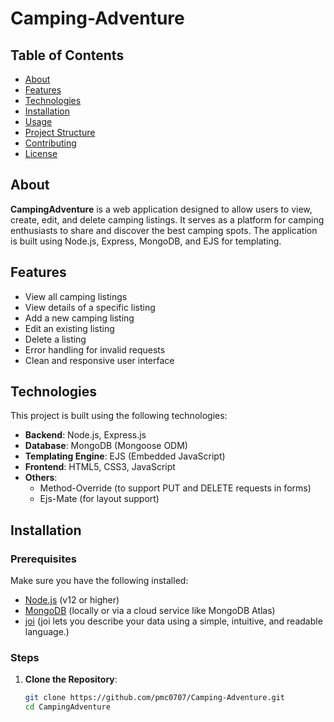 # Camping-Adventure

## Table of Contents
- [About](#about)
- [Features](#features)
- [Technologies](#technologies)
- [Installation](#installation)
- [Usage](#usage)
- [Project Structure](#project-structure)
- [Contributing](#contributing)
- [License](#license)

## About
**CampingAdventure** is a web application designed to allow users to view, create, edit, and delete camping listings. It serves as a platform for camping enthusiasts to share and discover the best camping spots. The application is built using Node.js, Express, MongoDB, and EJS for templating.

## Features
- View all camping listings
- View details of a specific listing
- Add a new camping listing
- Edit an existing listing
- Delete a listing
- Error handling for invalid requests
- Clean and responsive user interface

## Technologies
This project is built using the following technologies:
- **Backend**: Node.js, Express.js
- **Database**: MongoDB (Mongoose ODM)
- **Templating Engine**: EJS (Embedded JavaScript)
- **Frontend**: HTML5, CSS3, JavaScript
- **Others**: 
  - Method-Override (to support PUT and DELETE requests in forms)
  - Ejs-Mate (for layout support)

## Installation

### Prerequisites
Make sure you have the following installed:
- [Node.js](https://nodejs.org/en/) (v12 or higher)
- [MongoDB](https://www.mongodb.com/) (locally or via a cloud service like MongoDB Atlas)
- [joi](https://joi.dev/api/?v=17.13.3) (joi lets you describe your data using a simple, intuitive, and readable language.)

### Steps
1. **Clone the Repository**:
   ```bash
   git clone https://github.com/pmc0707/Camping-Adventure.git
   cd CampingAdventure
